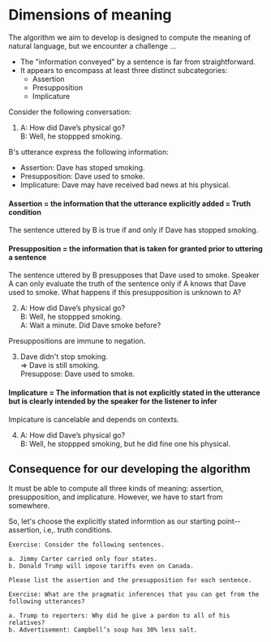 # Dimensions of meaning 

The algorithm we aim to develop is designed to compute the meaning of natural language, but we encounter a challenge ... 

- The "information conveyed" by a sentence is far from straightforward.
- It appears to encompass at least three distinct subcategories: 
  - Assertion
  - Presupposition
  - Implicature

Consider the following conversation: 

1. A: How did Dave’s physical go? <br>
   B: Well, he stoppped smoking.

B's utterance express the following information: 

- Assertion: Dave has stoped smoking. 
- Presupposition: Dave used to smoke.
- Implicature: Dave may have received bad news at his physical.

#### Assertion = the information that the utterance explicitly added = Truth condition

The sentence uttered by B is true if and only if Dave has stopped smoking. 

#### Presupposition = the information that is taken for granted prior to uttering a sentence

The sentence uttered by B presupposes that Dave used to smoke. Speaker A can only evaluate the truth of the sentence only if A knows that Dave used to smoke. What happens if this presupposition is unknown to A?
  
2. A: How did Dave’s physical go? <br>
   B: Well, he stoppped smoking. <br>
   A: Wait a minute. Did Dave smoke before?
  
Presuppositions are immune to negation.

3. Dave didn't stop smoking. <br>
   $\Rightarrow$ Dave is still smoking. <br>
   Presuppose: Dave used to smoke. 

#### Implicature = The information that is not explicitly stated in the utterance but is clearly intended by the speaker for the listener to infer 

Impicature is cancelable and depends on contexts. 

4. A: How did Dave’s physical go? <br>
   B: Well, he stoppped smoking, but he did fine one his physical. 

## Consequence for our developing the algorithm

It must be able to compute all three kinds of meaning: assertion, presupposition, and implicature. However, we have to start from somewhere. 

So, let's choose the explicitly stated informtion as our starting point--assertion, i.e,. truth conditions. 

```
Exercise: Consider the following sentences.

a. Jimmy Carter carried only four states.
b. Donald Trump will impose tariffs even on Canada. 

Please list the assertion and the presupposition for each sentence.
```
```
Exercise: What are the pragmatic inferences that you can get from the following utterances?

a. Trump to reporters: Why did he give a pardon to all of his relatives?
b. Advertisement: Campbell’s soup has 30% less salt.

```
